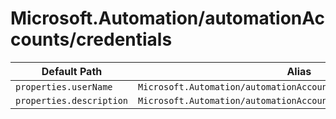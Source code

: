 # Microsoft.Automation/automationAccounts/credentials

| Default Path | Alias |
|---|---|
| `properties.userName` | `Microsoft.Automation/automationAccounts/credentials/userName` |
| `properties.description` | `Microsoft.Automation/automationAccounts/credentials/description` |

